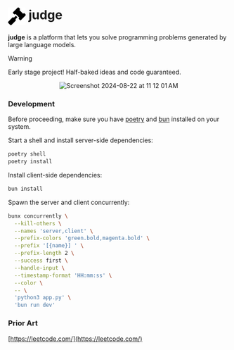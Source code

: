# <a><img src="./public/icon.svg" height="40" valign="top" /></a> judge

**judge** is a platform that lets you solve programming problems generated by 
large language models.

> [!WARNING]
> Early stage project! Half-baked ideas and code guaranteed.

<div align="center">
  <img width="800" alt="Screenshot 2024-08-22 at 11 12 01 AM" src="https://github.com/user-attachments/assets/a78edba5-9719-4d8e-8a90-8be70beb945f">
</div>

### Development

Before proceeding, make sure you have [poetry](https://python-poetry.org/docs/) 
and [bun](https://bun.sh/docs/installation) installed on your system.

Start a shell and install server-side dependencies:

```bash
poetry shell
poetry install
```

Install client-side dependencies:

```bash
bun install
```

Spawn the server and client concurrently:

```bash
bunx concurrently \
  --kill-others \
  --names 'server,client' \
  --prefix-colors 'green.bold,magenta.bold' \
  --prefix '[{name}] ' \
  --prefix-length 2 \
  --success first \
  --handle-input \
  --timestamp-format 'HH:mm:ss' \
  --color \
  -- \
  'python3 app.py' \
  'bun run dev'
```

### Prior Art

[https://leetcode.com/](https://leetcode.com/)
